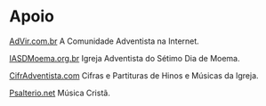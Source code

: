 # Apoio #

[AdVir.com.br](http://www.advir.com.br/) A Comunidade Adventista na Internet.

[IASDMoema.org.br](http://www.iasdmoema.org.br) Igreja Adventista do Sétimo Dia de Moema.

[CifrAdventista.com](http://www.cifradventista.com/) Cifras e Partituras de Hinos e Músicas da Igreja.

[Psalterio.net](http://www.psalterio.net/) Música Cristã.